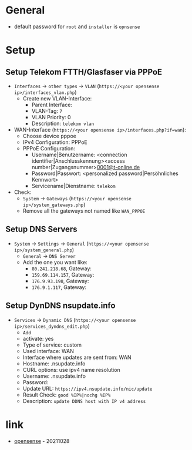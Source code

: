 # General

* default password for `root` and `installer` is `opnsense`

# Setup

## Setup Telekom FTTH/Glasfaser via PPPoE

* `Interfaces` -> `other types` -> `VLAN` (`https://<your opensense ip>/interfaces_vlan.php`)
    * Create new VLAN-Interface:
        * Parent Interface: <wan interface>
        * VLAN-Tag: `7`
        * VLAN Priority: 0
        * Description: `telekom vlan`
* WAN-Interface (`https://<your opensense ip>/interfaces.php?if=wan`):
    * Choose device pppoe
    * IPv4 Configuration: PPPoE
    * PPPoE Configuration:
        * Username|Benutzername: <connection identifier|Anschlusskennung><access number|Zugangsnummer>0001@t-online.de
        * Password|Passwort: <personalized password|Persöhnliches Kennwort>
        * Servicename|Dienstname: `telekom`
* Check:
    * `System` -> `Gateways` (`https://<your opensense ip>/system_gateways.php`)
    * Remove all the gateways not named like `WAN_PPPOE`

## Setup DNS Servers

* `System` -> `Settings` -> `General` (`https://<your opensense ip>/system_general.php`)
    * `General` -> `DNS Server`
    * Add the one you want like:
        * `80.241.218.68`, Gateway: <your WAN>
        * `159.69.114.157`, Gateway: <your WAN>
        * `176.9.93.198`, Gateway: <your WAN>
        * `176.9.1.117`, Gateway: <your WAN>

## Setup DynDNS nsupdate.info

* `Services` -> `Dynamic DNS` (`https://<your opensense ip>/services_dyndns_edit.php`)
    * `Add`
    * activate: yes
    * Type of service: custom
    * Used interface: WAN
    * Interface where updates are sent from: WAN
    * Hostname: <your name>.nsupdate.info
    * CURL options: use ipv4 name resolution
    * Username: <your name>.nsupdate.info
    * Password: <password>
    * Update URL: `https://ipv4.nsupdate.info/nic/update`
    * Result Check: `good %IP%|nochg %IP%`
    * Description: `update DDNS host with IP v4 address`

# link

* [opensense](http://opnsense.org/) - 20211028
